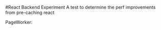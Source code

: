 #React Backend Experiment
A test to determine the perf improvements from pre-caching react


PageWorker:
